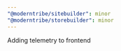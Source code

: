 ```yaml
---
"@moderntribe/sitebuilder": minor
"@moderntribe/storebuilder": minor
---
```


Adding telemetry to frontend
